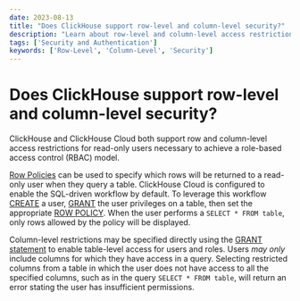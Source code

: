 ```yaml
---
date: 2023-08-13
title: "Does ClickHouse support row-level and column-level security?"
description: "Learn about row-level and column-level access restrictions in ClickHouse and ClickHouse Cloud, and how to implement role-based access control (RBAC) with policies."
tags: ['Security and Authentication']
keywords: ['Row-Level', 'Column-Level', 'Security']
---
```


# Does ClickHouse support row-level and column-level security?

ClickHouse and ClickHouse Cloud both support row and column-level access restrictions for read-only users necessary to achieve a role-based access control (RBAC) model. 

<!-- truncate -->

[Row Policies](/docs/en/operations/access-rights#row-policy-management) can be used to specify which rows will be returned to a read-only user when they query a table. ClickHouse Cloud is configured to enable the SQL-driven workflow by default. To leverage this workflow [CREATE](/docs/en/sql-reference/statements/create/user) a user, [GRANT](/docs/en/sql-reference/statements/grant) the user privileges on a table, then set the appropriate [ROW POLICY](/docs/en/operations/access-rights#row-policy-management). When the user performs a `SELECT * FROM table`, only rows allowed by the policy will be displayed.

Column-level restrictions may be specified directly using the [GRANT statement](/docs/en/sql-reference/statements/grant) to enable table-level access for users and roles. Users *may only* include columns for which they have access in a query. Selecting restricted columns from a table in which the user does not have access to all the specified columns, such as in the query `SELECT * FROM table`, will return an error stating the user has insufficient permissions.
